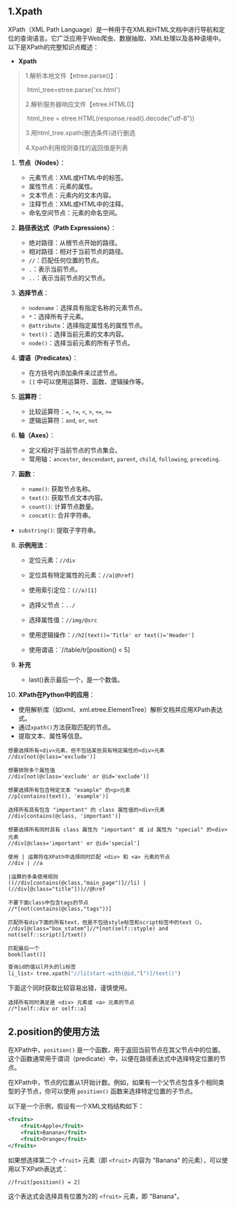 ## 1.Xpath

XPath（XML Path Language）是一种用于在XML和HTML文档中进行导航和定位的查询语言。它广泛应用于Web爬虫、数据抽取、XML处理以及各种语境中。以下是XPath的完整知识点概述：

* **Xpath**

> 1.解析本地文件【etree.parse()】：
>
> ​	html_tree=etree.parse('xx.html')
>
> 2.解析服务器响应文件【etree.HTML()】
>
> ​	html_tree = etree.HTML(response.read().decode("utf-8"))
>
> 3.用html_tree.xpath(删选条件)进行删选
>
> 4.Xpath利用规则查找的返回值是列表

1. **节点（Nodes）**：
   - 元素节点：XML或HTML中的标签。
   - 属性节点：元素的属性。
   - 文本节点：元素内的文本内容。
   - 注释节点：XML或HTML中的注释。
   - 命名空间节点：元素的命名空间。

2. **路径表达式（Path Expressions）**：
   - 绝对路径：从根节点开始的路径。
   - 相对路径：相对于当前节点的路径。
   - `//`：匹配任何位置的节点。
   - `.`：表示当前节点。
   - `..`：表示当前节点的父节点。

3. **选择节点**：
   - `nodename`：选择具有指定名称的元素节点。
   - `*`：选择所有子元素。
   - `@attribute`：选择指定属性名的属性节点。
   - `text()`：选择当前元素的文本内容。
   - `node()`：选择当前元素的所有子节点。

4. **谓语（Predicates）**：
   - 在方括号内添加条件来过滤节点。
   - `[]` 中可以使用运算符、函数、逻辑操作等。

5. **运算符**：
   - 比较运算符：`=`, `!=`, `<`, `>`, `<=`, `>=`
   - 逻辑运算符：`and`, `or`, `not`

6. **轴（Axes）**：
   - 定义相对于当前节点的节点集合。
   - 常用轴：`ancestor`, `descendant`, `parent`, `child`, `following`, `preceding`.

7. **函数**：
   
   - `name()`: 获取节点名称。
   - `text()`: 获取节点文本内容。
   - `count()`: 计算节点数量。
   - `concat()`: 合并字符串。
- `substring()`: 提取子字符串。
  
8. **示例用法**：

   - 定位元素：`//div`

   - 定位具有特定属性的元素：`//a[@href]`

   - 使用索引定位：`(//a)[1]`

   - 选择父节点：`../`

   - 选择属性值：`//img/@src`

   - 使用逻辑操作：`//h2[text()='Title' or text()='Header']`

   - 使用谓语：`//table/tr[position() < 5] 

9. **补充**

   * last()表示最后一个，是一个数值。

10. **XPath在Python中的应用**：

   - 使用解析库（如lxml、xml.etree.ElementTree）解析文档并应用XPath表达式。
   - 通过`xpath()`方法获取匹配的节点。
   - 提取文本、属性等信息。

   ~~~举列子
   想要选择所有<div>元素，但不包括某些具有特定属性的<div>元素
   //div[not(@class='exclude')]
   ~~~

   ~~~
   想要排除多个属性值
   //div[not(@class='exclude' or @id='exclude')]
   ~~~

   ~~~
   想要选择所有包含特定文本 "example" 的<p>元素
   //p[contains(text(), 'example')]
   ~~~

   ~~~
   选择所有具有包含 "important" 的 class 属性值的<div>元素
   //div[contains(@class, 'important')]
   ~~~

   ~~~
   想要选择所有同时具有 class 属性为 "important" 或 id 属性为 "special" 的<div>元素
   //div[@class='important' or @id='special']
   ~~~

   ~~~
   使用 | 运算符在XPath中选择同时匹配 <div> 和 <a> 元素的节点
   //div | //a
   ~~~

~~~
|运算的多条使用规则
((//div[contains(@class,"main_page")]//li) |(//div[@class="title"]))//@href
~~~

~~~
不要下面class中包含tags的节点
//*[not(contains(@class,"tags"))]
~~~

~~~
匹配所有div下面的所有text，但是不包括style标签和script标签中的text（）。
//div[@class="box_statem"]//*[not(self::styple) and not(self::script)]/txet()
~~~

```
匹配最后一个
book[last()]
```

~~~python
查询id的值以l开头的li标签
li_list= tree.xpath("//li[start-with(@id,"l")]/text()")
~~~



   下面这个同时获取比较容易出错，谨慎使用。

   ```
   选择所有同时满足是 <div> 元素或 <a> 元素的节点
   //*[self::div or self::a]
   ```

   





## 2.position的使用方法

在XPath中，`position()` 是一个函数，用于返回当前节点在其父节点中的位置。这个函数通常用于谓词（predicate）中，以便在路径表达式中选择特定位置的节点。

在XPath中，节点的位置从1开始计数。例如，如果有一个父节点包含多个相同类型的子节点，你可以使用 `position()` 函数来选择特定位置的子节点。

以下是一个示例，假设有一个XML文档结构如下：

```xml
<fruits>
    <fruit>Apple</fruit>
    <fruit>Banana</fruit>
    <fruit>Orange</fruit>
</fruits>
```

如果想选择第二个 `<fruit>` 元素（即 `<fruit>` 内容为 "Banana" 的元素），可以使用以下XPath表达式：

```xpath
//fruit[position() = 2]
```

这个表达式会选择具有位置为2的 `<fruit>` 元素，即 "Banana"。

